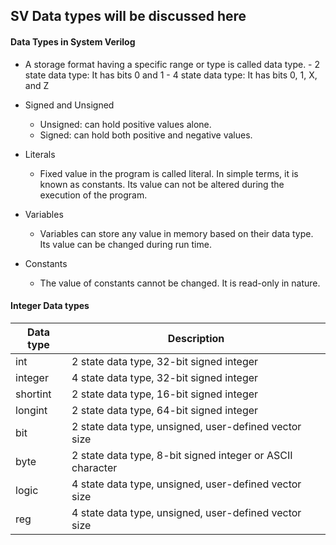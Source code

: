 ## SV Data types will be discussed here

#### Data Types in System Verilog

- A storage format having a specific range or type is called data type.
      - 2 state data type: It has bits 0 and 1
      - 4 state data type: It has bits 0, 1, X, and Z

- Signed and Unsigned
    - Unsigned: can hold positive values alone.
    - Signed: can hold both positive and negative values.

- Literals
    - Fixed value in the program is called literal. In simple terms, it is known as constants. Its value can not be altered during the execution of the program.

- Variables
    - Variables can store any value in memory based on their data type. Its value can be changed during run time.

- Constants
    - The value of constants cannot be changed. It is read-only in nature.

#### Integer Data types

Data type | Description
---|---
int| 2 state data type, 32-bit signed integer
integer| 4 state data type, 32-bit signed integer
shortint| 2 state data type, 16-bit signed integer
longint|2 state data type, 64-bit signed integer
bit|2 state data type, unsigned, user-defined vector size
byte|2 state data type, 8-bit signed integer or ASCII character
logic|4 state data type, unsigned, user-defined vector size
reg|4 state data type, unsigned, user-defined vector size

